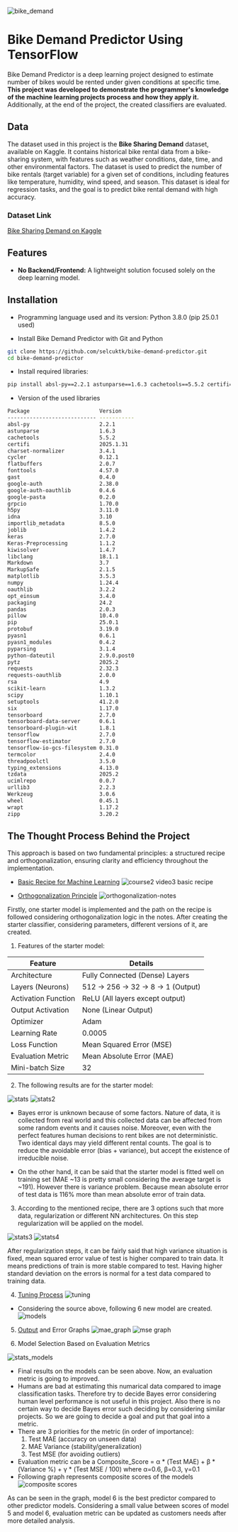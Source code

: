 ![bike_demand](https://github.com/user-attachments/assets/fcbcd2a6-d6f5-434d-bd55-8ac6c8140759)

# Bike Demand Predictor Using TensorFlow

Bike Demand Predictor is a deep learning project designed to estimate number of bikes would be rented under given conditions at specific time. **This project was developed to demonstrate the programmer's knowledge of the machine learning projects process and how they apply it.** Additionally, at the end of the project, the created classifiers are evaluated.

## Data

The dataset used in this project is the **Bike Sharing Demand** dataset, available on Kaggle. It contains historical bike rental data from a bike-sharing system, with features such as weather conditions, date, time, and other environmental factors. The dataset is used to predict the number of bike rentals (target variable) for a given set of conditions, including features like temperature, humidity, wind speed, and season. This dataset is ideal for regression tasks, and the goal is to predict bike rental demand with high accuracy.

### Dataset Link
[Bike Sharing Demand on Kaggle](https://www.kaggle.com/competitions/bike-sharing-demand)


## Features

- **No Backend/Frontend:** A lightweight solution focused solely on the deep learning model.


## Installation

- Programming language used and its version: Python 3.8.0  (pip 25.0.1 used)

- Install Bike Demand Predictor with Git and Python

```bash
git clone https://github.com/selcuktk/bike-demand-predictor.git
cd bike-demand-predictor
```
- Install required libraries:
```bash
pip install absl-py==2.2.1 astunparse==1.6.3 cachetools==5.5.2 certifi==2025.1.31 charset-normalizer==3.4.1 cycler==0.12.1 flatbuffers==2.0.7 fonttools==4.57.0 gast==0.4.0 google-auth==2.38.0 google-auth-oauthlib==0.4.6 google-pasta==0.2.0 grpcio==1.70.0 h5py==3.11.0 idna==3.10 importlib_metadata==8.5.0 joblib==1.4.2 keras==2.7.0 Keras-Preprocessing==1.1.2 kiwisolver==1.4.7 libclang==18.1.1 Markdown==3.7 MarkupSafe==2.1.5 matplotlib==3.5.3 numpy==1.24.4 oauthlib==3.2.2 opt_einsum==3.4.0 packaging==24.2 pandas==2.0.3 pillow==10.4.0 protobuf==3.19.0 pyasn1==0.6.1 pyasn1_modules==0.4.2 pyparsing==3.1.4 python-dateutil==2.9.0.post0 pytz==2025.2 requests==2.32.3 requests-oauthlib==2.0.0 rsa==4.9 scikit-learn==1.3.2 scipy==1.10.1 six==1.17.0 tensorboard==2.7.0 tensorboard-data-server==0.6.1 tensorboard-plugin-wit==1.8.1 tensorflow==2.7.0 tensorflow-estimator==2.7.0 tensorflow-io-gcs-filesystem==0.31.0 termcolor==2.4.0 threadpoolctl==3.5.0 typing_extensions==4.13.0 tzdata==2025.2 ucimlrepo==0.0.7 urllib3==2.2.3 Werkzeug==3.0.6 wheel==0.45.1 wrapt==1.17.2 zipp==3.20.2
```
- Version of the used libraries
```bash
Package                      Version
---------------------------- -----------
absl-py                      2.2.1
astunparse                   1.6.3
cachetools                   5.5.2
certifi                      2025.1.31
charset-normalizer           3.4.1
cycler                       0.12.1
flatbuffers                  2.0.7
fonttools                    4.57.0
gast                         0.4.0
google-auth                  2.38.0
google-auth-oauthlib         0.4.6
google-pasta                 0.2.0
grpcio                       1.70.0
h5py                         3.11.0
idna                         3.10
importlib_metadata           8.5.0
joblib                       1.4.2
keras                        2.7.0
Keras-Preprocessing          1.1.2
kiwisolver                   1.4.7
libclang                     18.1.1
Markdown                     3.7
MarkupSafe                   2.1.5
matplotlib                   3.5.3
numpy                        1.24.4
oauthlib                     3.2.2
opt_einsum                   3.4.0
packaging                    24.2
pandas                       2.0.3
pillow                       10.4.0
pip                          25.0.1
protobuf                     3.19.0
pyasn1                       0.6.1
pyasn1_modules               0.4.2
pyparsing                    3.1.4
python-dateutil              2.9.0.post0
pytz                         2025.2
requests                     2.32.3
requests-oauthlib            2.0.0
rsa                          4.9
scikit-learn                 1.3.2
scipy                        1.10.1
setuptools                   41.2.0
six                          1.17.0
tensorboard                  2.7.0
tensorboard-data-server      0.6.1
tensorboard-plugin-wit       1.8.1
tensorflow                   2.7.0
tensorflow-estimator         2.7.0
tensorflow-io-gcs-filesystem 0.31.0
termcolor                    2.4.0
threadpoolctl                3.5.0
typing_extensions            4.13.0
tzdata                       2025.2
ucimlrepo                    0.0.7
urllib3                      2.2.3
Werkzeug                     3.0.6
wheel                        0.45.1
wrapt                        1.17.2
zipp                         3.20.2
```

## The Thought Process Behind the Project

This approach is based on two fundamental principles: a structured recipe and orthogonalization, ensuring clarity and efficiency throughout the implementation.

- [Basic Recipe for Machine Learning](https://www.youtube.com/watch?v=C1N_PDHuJ6Q)
![couırse2 video3 basic recipe](https://github.com/user-attachments/assets/dd0b4bb4-be9d-48df-b66a-990219e2188f)

- [Orthogonalization Principle](https://www.youtube.com/watch?v=UEtvV1D6B3s&t=35s)
![orthogonalization-notes](https://github.com/user-attachments/assets/55c4fda9-bfb1-47f7-9e83-a1cde3db82ad)

Firstly, one starter model is implemented and the path on the recipe is followed considering orthogonalization logic in the notes. After creating the starter classifier, considering parameters, different versions of it, are created.

1. Features of the starter model:

| Feature              | Details                          |
|---------------------|---------------------------------|
| Architecture        | Fully Connected (Dense) Layers  |
| Layers (Neurons)    | 512 → 256 → 32 → 8 → 1 (Output) |
| Activation Function | ReLU (All layers except output)  |
| Output Activation   | None (Linear Output)             |
| Optimizer           | Adam                             |
| Learning Rate       | 0.0005                           |
| Loss Function       | Mean Squared Error (MSE)         |
| Evaluation Metric   | Mean Absolute Error (MAE)        |
| Mini-batch Size     | 32                               |

2. The following results are for the starter model:

![stats](https://github.com/user-attachments/assets/0f137007-7a29-4179-9bff-66a7c9ea4ede)
![stats2](https://github.com/user-attachments/assets/288b2e84-cbc0-431e-ad46-3e84928d49c8)

- Bayes error is unknown because of some factors. Nature of data, it is collected from real world and this collected data can be affected from some random events and it causes noise. Moreover, even with the perfect features human decisions to rent bikes are not deterministic. Two identical days may yield different rental counts. The goal is to reduce the avoidable error (bias + variance), but accept the existence of irreducible noise.

- On the other hand, it can be said that the starter model is fitted well on training set (MAE ~13 is pretty small considering the average target is ~191). However there is variance problem. Because mean absolute error of test data is 116% more than mean absolute error of train data.

3. According to the mentioned recipe, there are 3 options such that more data, regularization or different NN architectures. On this step regularization will be applied on the model.

![stats3](https://github.com/user-attachments/assets/a8d71543-b25c-46aa-b27e-9429c310dbcf)
![stats4](https://github.com/user-attachments/assets/e108af80-ff9e-4971-bcb6-cb649d42a9cd)


After regularization steps, it can be fairly said that high variance situation is fixed, mean squared error value of test is higher compared to train data. It means predictions of train is more stable compared to test. Having higher standard deviation on the errors is normal for a test data compared to training data.

4. [Tuning Process](https://youtu.be/AXDByU3D1hA?si=CZ0ooK_WZxECV-Lo)
![tuning](https://github.com/user-attachments/assets/7c0a323c-cef8-4396-8cbd-e7ab90490a11)
- Considering the source above, following 6 new model are created.
![models](https://github.com/user-attachments/assets/eb8f67f2-728b-4501-a01e-f8c68281064b)

5. [Output](https://github.com/user-attachments/assets/d6082705-6718-46a0-bfb4-db19ee6be04b) and Error Graphs
![mae_graph](https://github.com/user-attachments/assets/a892a812-842a-4a18-a14b-0705e050258e)
![mse graph](https://github.com/user-attachments/assets/2f0424a7-0f72-45b7-bf40-b28b01416b0d)

6. Model Selection Based on Evaluation Metrics

![stats_models](https://github.com/user-attachments/assets/cd24221c-3b10-45e6-9e73-bff387c0d4f9)
- Final results on the models can be seen above. Now, an evaluation metric is going to improved. 
- Humans are bad at estimating this numarical data compared to image classification tasks. Therefore try to decide Bayes error considering human level performance is not useful in this project. Also there is no certain way to decide Bayes error such deciding by considering similar projects. So we are going to decide a goal and put that goal into a metric. 
- There are 3 priorities for the metric (in order of importance): 
    1. Test MAE (accuracy on unseen data)
    2. MAE Variance (stability/generalization)
    3. Test MSE (for avoiding outliers)
- Evaluation metric can be a Composite_Score = α * (Test MAE) + β * (Variance %) + γ * (Test MSE / 100) where α=0.6,  β=0.3, γ=0.1
- Following graph represents composite scores of the models
![composite scores](https://github.com/user-attachments/assets/2949a507-84cd-4eb4-a2b1-5dd0fe7548c0)

As can be seen in the graph, model 6 is the best predictor compared to other predictor models. Considering a small value between scores of model 5 and model 6, evaluation metric can be updated as customers needs after more detailed analysis.